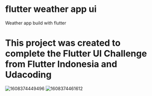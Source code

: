 # flutter weather app ui
 Weather app build with flutter

# This project was created to complete the Flutter UI Challenge from Flutter Indonesia and Udacoding 


![1608374449496](https://user-images.githubusercontent.com/22031125/103059142-d2fc4c80-45d6-11eb-806f-bfe4adedb6ea.png)
![1608374461612](https://user-images.githubusercontent.com/22031125/103059179-f6bf9280-45d6-11eb-9518-cd6e7119c8bc.png)
